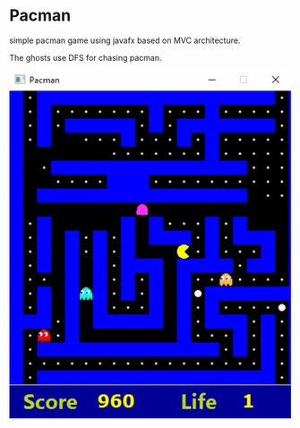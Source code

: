 # Pacman
simple pacman game using javafx based on MVC architecture.

The ghosts use DFS for chasing pacman.

![alt text](https://github.com/hgoli02/Pacman/blob/master/pacimage.jpg)
